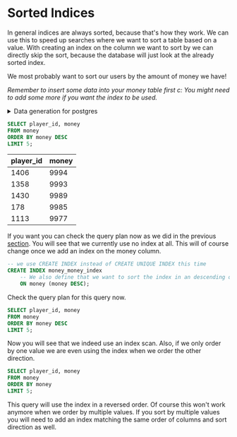 # Sorted Indices

In general indices are always sorted, because that's how they work.
We can use this to speed up searches where we want to sort a table based on a value.
With creating an index on the column we want to sort by we can directly skip the sort, because the database will just look at the already sorted index.

We most probably want to sort our users by the amount of money we have!

*Remember to insert some data into your money table first c: You might need to add some more if you want the index to be used.*

<details>
<summary>Data generation for postgres</summary>

```sql
-- clear table
DELETE
FROM money;

-- We need to generate some more values to force the index usage
INSERT INTO player(player_name) (SELECT 'player name' FROM GENERATE_SERIES(1, 1500));

-- Generate some random money values
INSERT INTO money (SELECT id, ROUND(RANDOM() * 10000) FROM player);
```

</details>

```sql
SELECT player_id, money
FROM money
ORDER BY money DESC
LIMIT 5;
```

| player\_id | money |
|:-----------|:------|
| 1406       | 9994  |
| 1358       | 9993  |
| 1430       | 9989  |
| 178        | 9985  |
| 1113       | 9977  |

If you want you can check the query plan now as we did in the previous [section](../query_planer/index.md). 
You will see that we currently use no index at all.
This will of course change once we add an index on the money column.

```sql
-- we use CREATE INDEX instead of CREATE UNIQUE INDEX this time
CREATE INDEX money_money_index
    -- We also define that we want to sort the index in an descending order. Ascending is the default.
    ON money (money DESC);
```

Check the query plan for this query now.

```sql
SELECT player_id, money
FROM money
ORDER BY money DESC
LIMIT 5;
```

Now you will see that we indeed use an index scan.
Also, if we only order by one value we are even using the index when we order the other direction.

```sql
SELECT player_id, money
FROM money
ORDER BY money
LIMIT 5;
```

This query will use the index in a reversed order.
Of course this won't work anymore when we order by multiple values.
If you sort by multiple values you will need to add an index matching the same order of columns and sort direction as well.
